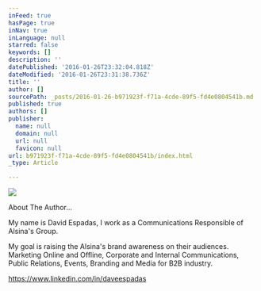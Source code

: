 ```yaml
---
inFeed: true
hasPage: true
inNav: true
inLanguage: null
starred: false
keywords: []
description: ''
datePublished: '2016-01-26T23:32:04.818Z'
dateModified: '2016-01-26T23:31:38.736Z'
title: ''
author: []
sourcePath: _posts/2016-01-26-b971923f-f71a-4cde-89f5-fd4e0804541b.md
published: true
authors: []
publisher:
  name: null
  domain: null
  url: null
  favicon: null
url: b971923f-f71a-4cde-89f5-fd4e0804541b/index.html
_type: Article

---
```

![](https://the-grid-user-content.s3-us-west-2.amazonaws.com/6c24b0a4-479d-41db-a5a7-70cb8c5b438c.jpg)

About The Author...

My name is David Espadas, I work as a Communications Responsible of Alsina's Group.

My goal is raising the Alsina's brand awareness on their audiences. Marketing Online and Offline, Corporate and Internal Communications, Public Relations, Events, Branding and Media for B2B industry.

https://www.linkedin.com/in/daveespadas